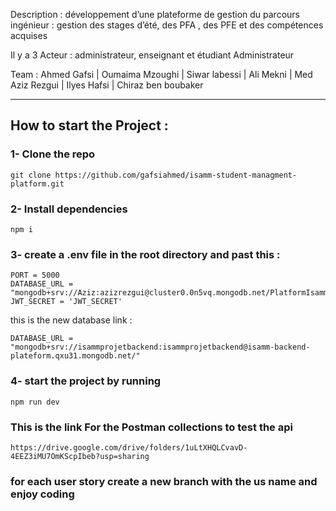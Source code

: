 Description : développement d’une plateforme de gestion du parcours ingénieur : gestion
des stages d’été, des PFA , des PFE et des compétences acquises

Il y a 3 Acteur : administrateur, enseignant et étudiant
Administrateur

Team : Ahmed Gafsi | Oumaima Mzoughi | Siwar labessi | Ali Mekni | Med Aziz Rezgui | Ilyes Hafsi | Chiraz ben boubaker

---

## How to start the Project :

### 1- Clone the repo

```
git clone https://github.com/gafsiahmed/isamm-student-managment-platform.git

```

### 2- Install dependencies

```
npm i

```

### 3- create a .env file in the root directory and past this :

```
PORT = 5000
DATABASE_URL = "mongodb+srv://Aziz:azizrezgui@cluster0.0n5vq.mongodb.net/PlatformIsamm"
JWT_SECRET = 'JWT_SECRET'

```

this is the new database link :

```
DATABASE_URL = "mongodb+srv://isammprojetbackend:isammprojetbackend@isamm-backend-plateform.qxu31.mongodb.net/"
```

### 4- start the project by running

```
npm run dev

```

### This is the link For the Postman collections to test the api

```
https://drive.google.com/drive/folders/1uLtXHQLCvavD-4EEZ3iMU7OmKScpIbeb?usp=sharing
```

### for each user story create a new branch with the us name and enjoy coding
